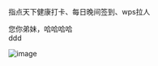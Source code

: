 指点天下健康打卡、每日晚间签到、wps拉人


您你弟妹，哈哈哈哈    
ddd

![image](https://user-images.githubusercontent.com/59023744/109786127-ce43bc80-7c47-11eb-853c-d6f3be00f441.png)


